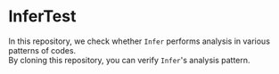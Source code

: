 # InferTest

In this repository, we check whether `Infer` performs analysis in various patterns of codes.  
By cloning this repository, you can verify `Infer`'s analysis pattern.
